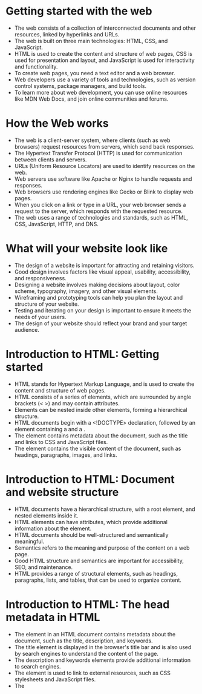# **Getting started with the web**

* The web consists of a collection of interconnected documents and other resources, linked by hyperlinks and URLs.
* The web is built on three main technologies: HTML, CSS, and JavaScript.
* HTML is used to create the content and structure of web pages, CSS is used for presentation and layout, and JavaScript is used for interactivity and functionality.
* To create web pages, you need a text editor and a web browser.
* Web developers use a variety of tools and technologies, such as version control systems, package managers, and build tools.
* To learn more about web development, you can use online resources like MDN Web Docs, and join online communities and forums.

# **How the Web works**

* The web is a client-server system, where clients (such as web browsers) request resources from servers, which send back responses.
* The Hypertext Transfer Protocol (HTTP) is used for communication between clients and servers.
* URLs (Uniform Resource Locators) are used to identify resources on the web.
* Web servers use software like Apache or Nginx to handle requests and responses.
* Web browsers use rendering engines like Gecko or Blink to display web pages.
* When you click on a link or type in a URL, your web browser sends a request to the server, which responds with the requested resource.
* The web uses a range of technologies and standards, such as HTML, CSS, JavaScript, HTTP, and DNS.

# **What will your website look like**

* The design of a website is important for attracting and retaining visitors.
* Good design involves factors like visual appeal, usability, accessibility, and responsiveness.
* Designing a website involves making decisions about layout, color scheme, typography, imagery, and other visual elements.
* Wireframing and prototyping tools can help you plan the layout and structure of your website.
* Testing and iterating on your design is important to ensure it meets the needs of your users.
* The design of your website should reflect your brand and your target audience.

# **Introduction to HTML: Getting started**

* HTML stands for Hypertext Markup Language, and is used to create the content and structure of web pages.
* HTML consists of a series of elements, which are surrounded by angle brackets (< >) and may contain attributes.
* Elements can be nested inside other elements, forming a hierarchical structure.
* HTML documents begin with a <!DOCTYPE> declaration, followed by an <html> element containing a <head> and a <body>.
* The <head> element contains metadata about the document, such as the title and links to CSS and JavaScript files.
* The <body> element contains the visible content of the document, such as headings, paragraphs, images, and links.

# **Introduction to HTML: Document and website structure**

* HTML documents have a hierarchical structure, with a root <html> element, and nested elements inside it.
* HTML elements can have attributes, which provide additional information about the element.
* HTML documents should be well-structured and semantically meaningful.
* Semantics refers to the meaning and purpose of the content on a web page.
* Good HTML structure and semantics are important for accessibility, SEO, and maintenance.
* HTML provides a range of structural elements, such as headings, paragraphs, lists, and tables, that can be used to organize content.

# **Introduction to HTML: The head metadata in HTML**

* The <head> element in an HTML document contains metadata about the document, such as the title, description, and keywords.
* The title element is displayed in the browser's title bar and is also used by search engines to understand the content of the page.
* The description and keywords elements provide additional information to search engines.
* The <link> element is used to link to external resources, such as CSS stylesheets and JavaScript files.
* The <style> element is used to define CSS rules directly in the HTML document.
* The <meta> element is used to provide additional information about the document, such as the author, language, and character encoding.

# **Thinking before coding**

* Before starting to code a website, it's important to plan and think about the design and functionality you want to achieve.
* This involves considering factors such as the purpose of the website, the target audience, the content, and the desired user experience.
* Wireframing and prototyping tools can help you visualize and plan the layout and structure of your website.
* It's important to prioritize accessibility and usability in your design, to ensure that your website is usable by as many people as possible.
* Testing and iterating on your design is important to ensure that it meets the needs of your users and achieves your goals.
* Good planning and design can save time and effort in the long run, and help you create a successful and effective website.

# **Semantics**

* Semantics refers to the meaning and purpose of the content on a web page, and how it relates to other content on the page and on the web.
* Good semantic HTML structure is important for accessibility, SEO, and maintenance.
* HTML provides a range of semantic elements, such as <article>, <header>, <footer>, and <nav>, that can be used to define the purpose and context of content.
* Using semantic elements makes it easier for assistive technologies like screen readers to understand the structure and meaning of the content.
* Semantic HTML also helps search engines understand the content and purpose of the page, which can improve search rankings.
* Good use of semantics can also make your code more maintainable and easier to work with.

# **What is JavaScript?**

* JavaScript is a programming language used to add interactivity and functionality to web pages.
* JavaScript code is executed by the browser, and can be used to manipulate the content and behavior of web pages in response to user interactions.
* JavaScript can be used to validate user input, create animations and effects, load content dynamically, and communicate with web servers.
* JavaScript code can be included in HTML documents using the <script> element, or in external JavaScript files that are linked to the HTML document.
* JavaScript is a high-level language that is easy to learn, and has a large and active community of developers.
* JavaScript is a core technology of the web, and is used extensively in web development.